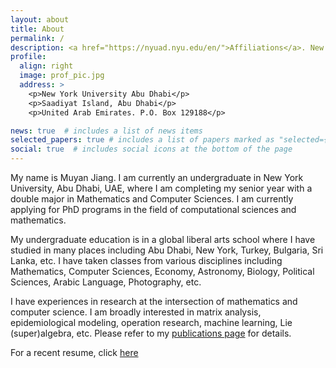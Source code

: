 ```yaml
---
layout: about
title: About
permalink: /
description: <a href="https://nyuad.nyu.edu/en/">Affiliations</a>. New York University Abu Dhabi.
profile:
  align: right
  image: prof_pic.jpg
  address: >
    <p>New York University Abu Dhabi</p>
    <p>Saadiyat Island, Abu Dhabi</p>
    <p>United Arab Emirates. P.O. Box 129188</p>

news: true  # includes a list of news items
selected_papers: true # includes a list of papers marked as "selected={true}"
social: true  # includes social icons at the bottom of the page
---
```


My name is Muyan Jiang. I am currently an undergraduate in New York University, Abu Dhabi, UAE, where I am completing my senior year with a double major in Mathematics and Computer Sciences. I am currently applying for PhD programs in the field of computational sciences and mathematics.

My undergraduate education is in a global liberal arts school where I have studied in many places including Abu Dhabi, New York, Turkey, Bulgaria, Sri Lanka, etc. I have taken classes from various disciplines including Mathematics, Computer Sciences, Economy, Astronomy, Biology, Political Sciences, Arabic Language, Photography, etc.

I have experiences in research at the intersection of mathematics and computer science. I am broadly interested in matrix analysis, epidemiological modeling, operation research, machine learning, Lie (super)algebra, etc. Please refer to my [publications page](/publications/) for details.

For a recent resume, click [here](/assets/pdf/resume.pdf)